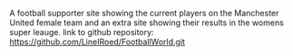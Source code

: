 A football supporter site showing the current players on the Manchester United female team and an extra site showing their results in the womens super leauge.
link to github repository: https://github.com/LineIRoed/FootballWorld.git
